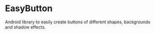 # EasyButton
Android library to easily create buttons of different shapes, backgrounds and shadow effects.
